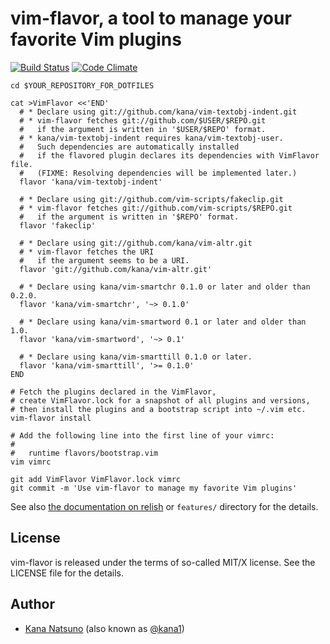 # vim-flavor, a tool to manage your favorite Vim plugins

[![Build Status](https://travis-ci.org/kana/vim-flavor.png)](https://travis-ci.org/kana/vim-flavor)
[![Code Climate](https://codeclimate.com/badge.png)](https://codeclimate.com/github/kana/vim-flavor)

    cd $YOUR_REPOSITORY_FOR_DOTFILES

    cat >VimFlavor <<'END'
      # * Declare using git://github.com/kana/vim-textobj-indent.git
      # * vim-flavor fetches git://github.com/$USER/$REPO.git
      #   if the argument is written in '$USER/$REPO' format.
      # * kana/vim-textobj-indent requires kana/vim-textobj-user.
      #   Such dependencies are automatically installed
      #   if the flavored plugin declares its dependencies with VimFlavor file.
      #   (FIXME: Resolving dependencies will be implemented later.)
      flavor 'kana/vim-textobj-indent'

      # * Declare using git://github.com/vim-scripts/fakeclip.git
      # * vim-flavor fetches git://github.com/vim-scripts/$REPO.git
      #   if the argument is written in '$REPO' format.
      flavor 'fakeclip'

      # * Declare using git://github.com/kana/vim-altr.git
      # * vim-flavor fetches the URI
      #   if the argument seems to be a URI.
      flavor 'git://github.com/kana/vim-altr.git'

      # * Declare using kana/vim-smartchr 0.1.0 or later and older than 0.2.0.
      flavor 'kana/vim-smartchr', '~> 0.1.0'

      # * Declare using kana/vim-smartword 0.1 or later and older than 1.0.
      flavor 'kana/vim-smartword', '~> 0.1'

      # * Declare using kana/vim-smarttill 0.1.0 or later.
      flavor 'kana/vim-smarttill', '>= 0.1.0'
    END

    # Fetch the plugins declared in the VimFlavor,
    # create VimFlavor.lock for a snapshot of all plugins and versions,
    # then install the plugins and a bootstrap script into ~/.vim etc.
    vim-flavor install

    # Add the following line into the first line of your vimrc:
    #
    #   runtime flavors/bootstrap.vim
    vim vimrc

    git add VimFlavor VimFlavor.lock vimrc
    git commit -m 'Use vim-flavor to manage my favorite Vim plugins'

See also
[the documentation on relish](https://www.relishapp.com/kana/vim-flavor) or
`features/` directory for the details.




## License

vim-flavor is released under the terms of so-called MIT/X license.
See the LICENSE file for the details.




## Author

* [Kana Natsuno](http://whileimautomaton.net/)
  (also known as [@kana1](http://twitter.com/kana1))




<!-- vim: set expandtab shiftwidth=4 softtabstop=4 textwidth=78 : -->
